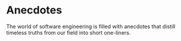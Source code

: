 # Anecdotes

The world of software engineering is filled with anecdotes that distill timeless truths from our field into short one-liners.
